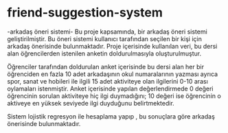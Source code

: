 # friend-suggestion-system
-arkadaş öneri sistemi-
  Bu proje kapsamında, bir arkadaş öneri sistemi geliştirilmiştir. Bu öneri sistemi
kullanıcı tarafından seçilen bir kişi için arkadaş önerisinde bulunmaktadır. Proje içerisinde kullanılan
veri, bu dersi alan öğrencilerden istenilen anketin doldurulmasıyla oluşturulmuştur.

  Öğrenciler tarafından doldurulan anket içerisinde bu dersi alan her bir öğrenciden en fazla 10 adet arkadaşının
okul numaralarının yazması ayrıca spor, sanat ve hobileri ile ilgili 15 adet aktiviteye olan ilgilerini 0-10
arası oylamaları istenmiştir. Anket içerisinde yapılan değerlendirmede 0 değeri öğrencinin sorulan
aktiviteye hiç ilgi duymadığını; 10 değeri ise öğrencinin o aktiveye en yüksek seviyede ilgi duyduğunu
belirtmektedir.

  Sistem lojistik regresyon ile hesaplama yapıp , bu sonuçlara göre arkadaş önerisinde bulunmaktadır. 

